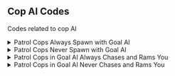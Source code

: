 ## Cop AI Codes

Codes related to cop AI

<details>
<summary>Patrol Cops Always Spawn with Goal AI</summary>

For some reason patrol cops spawn with goal AI randomly if your heat level is 2 and above (Likely to happen at Heat 3, happens 95% of the time at Heat 4). It makes them drive erratically and very fast. This code makes it so they always spawn with Goal AI.

This code is very fun when used with the "Enable Cop AI Rubberbanding Anywhere" code as makes patrol cops rubberband.

```powerpc
0400F158 60000000
```
</details>

<details>
<summary>Patrol Cops Never Spawn with Goal AI</summary>

For some reason patrol cops spawn with goal AI randomly if your heat level is 2 and above (Likely to happen at Heat 3, happens 95% of the time at Heat 4). It makes them drive erratically and very fast. This code makes it so they never spawn with Goal AI.

This code can be used with the "Enable Cop AI Rubberbanding Anywhere" code so cops only rubberband when in a pursuit.

```powerpc
0400F158 4800002C
```
</details>

<details>
<summary>Patrol Cops in Goal AI Always Chases and Rams You</summary>

For some reason patrol cops in goal AI follow you in specific events, they will redirect their route to follow and chase you, ramming you most of the time. This code makes it so they always chase and ram you.

This code is very fun (but scary) when used with "Enable Cop AI Rubberbanding Anywhere". Be aware that it isn't as aggressive as "Rubberbanding AI Chases and Rams You" but it's definitely more scary because of how the cops behave.

```powerpc
040260E4 480007EC
040268E4 38000001
```
</details>

<details>
<summary>Patrol Cops in Goal AI Never Chases and Rams You</summary>

For some reason patrol cops in goal AI follow you in specific events, they will redirect their route to follow and chase you, ramming you most of the time. This code makes it so they never chase and ram you.

```powerpc
040268A0 38600000
```
</details>

